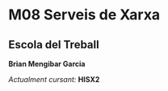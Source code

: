 # M08 Serveis de Xarxa
## Escola del Treball

**Brian Mengibar Garcia**


*Actualment cursant:* **HISX2**
